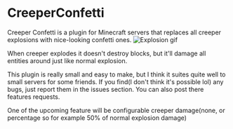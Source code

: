 # CreeperConfetti
Creeper Confetti is a plugin for Minecraft servers that replaces all creeper explosions with nice-looking confetti ones.
![Explosion gif](https://imgur.com/AoU7oSn.gif)

When creeper explodes it doesn't destroy blocks, but it'll damage all entities around just like normal explosion.

This plugin is really small and easy to make, but I think it suites quite well to small servers for some friends. If you find(I don't think it's possible lol) any bugs, just report them in the issues section. You can also post there features requests.

One of the upcoming feature will be configurable creeper damage(none, or percentage so for example 50% of normal explosion damage)
